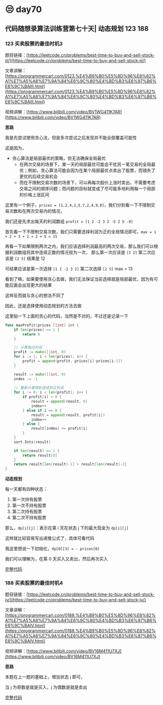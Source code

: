 # 😒 day70

## 代码随想录算法训练营第七十天| 动态规划 123 188

### 123 买卖股票的最佳时机3

题目链接：[https://leetcode.cn/problems/best-time-to-buy-and-sell-stock-iii/](https://leetcode.cn/problems/best-time-to-buy-and-sell-stock-iii/)

文章讲解：[https://programmercarl.com/0123.%E4%B9%B0%E5%8D%96%E8%82%A1%E7%A5%A8%E7%9A%84%E6%9C%80%E4%BD%B3%E6%97%B6%E6%9C%BAIII.html](https://programmercarl.com/0123.%E4%B9%B0%E5%8D%96%E8%82%A1%E7%A5%A8%E7%9A%84%E6%9C%80%E4%BD%B3%E6%97%B6%E6%9C%BAIII.html)

视频讲解：[https://www.bilibili.com/video/BV1WG411K7AR](https://www.bilibili.com/video/BV1WG411K7AR)

**思路**

我是先尝试使用贪心法，但是多次尝试之后发现并不能全部覆盖可能性

这是因为，

* 贪心算法是局部最优的策略，但无法确保全局最优
  * 在两次交易的场景下，某一天的局部最优可能会干扰另一笔交易的全局最优；例如，贪心算法可能会因为在某个局部最优点卖出了股票，而错失了更优的后续交易机会
  * 而在不限制交易次数的场景下，可以再每次股价上涨时卖出，不需要考虑交易之间的顺序问题；而问题的目标就变成了尽可能多地利用每一个局部的价格上涨区间

这里有一个例子，`prices = [1,2,4,2,5,7,2,4,9,0]`，我们分别看一下不限制交易次数和在两次交易内的情况，

我们还是先求出每天的利润数组 `profit = [1 2 -2 3 2 -5 2 5 -9]`

首先看一下不限制交易次数，我们只需要选择利润为正的全局情况即可，`max = 1 + 2 + 3 + 2 + 2 + 5 = 15`

再看一下如果限制两次之内，我们应该选择利润最高的两次交易，那么我们可以根据利润数组将其中连续正数的情况视为一次， 那么第一次应该是 `[3 2]` 第二次应该是 `[2 5]` 结果是 12

可结果应该是第一次选择 `[1 2 -2 3 2]` 第二次选择 `[2 5]` max = 13

看到了嘛，如果要使用贪心去做，我们无法保证当前选择就是局部最优，因为有可能后面会出现更大的结果

这样反而就与贪心的想法不同了

因此，还是选择使用动态规划的方法去做

这里贴一下上面的贪心的代码，当然是不对的，不过还是记录一下

```go
func maxProfit(prices []int) int {
	if len(prices) == 1 {
		return 0
	}

    // 计算每日利润
	profit := make([]int, 0)
	for i := 1; i < len(prices); i++ {
		profit = append(profit, prices[i]-prices[i-1])
	}

	result := make([]int, 0)
	index := -1
    
    // 重新计算得到连续的正利润
	for i := 0; i < len(profit); i++ {
		if profit[i] < 0 {
			result = append(result, 0)
			index++
		} else if i == 0 {
			result = append(result, profit[i])
			index++
		} else {
			result[index] += profit[i]
		}
	}
	sort.Ints(result)

	if len(result) == 1 {
		return result[0]
	}
	return result[len(result)-1] + result[len(result)-2]
}
```

**动态规划**

每一天都有四种状态：

1. 第一次持有股票
2. 第一次不持有股票
3. 第二次持有股票
4. 第二次不持有股票

那么，`dp[i][j]`：表示在第 i 天在状态 j 下的最大现金为 `dp[i][j]`

这样就比较容易写出递推公式了，具体可看代码

我这里想说一下初始化，`dp[0][3] = - prices[0]`

我们可以理解为，在第 0 天买入又卖出，然后再次买入

[完整代码](https://github.com/hd2yao/leetcode/tree/master/training/day70/0123\_best\_time\_to\_buy\_and\_sell\_stock\_iii.go)

### 188 买卖股票的最佳时机4

题目链接：[https://leetcode.cn/problems/best-time-to-buy-and-sell-stock-iv/](https://leetcode.cn/problems/best-time-to-buy-and-sell-stock-iv/)

文章讲解：[https://programmercarl.com/0188.%E4%B9%B0%E5%8D%96%E8%82%A1%E7%A5%A8%E7%9A%84%E6%9C%80%E4%BD%B3%E6%97%B6%E6%9C%BAIV.html](https://programmercarl.com/0188.%E4%B9%B0%E5%8D%96%E8%82%A1%E7%A5%A8%E7%9A%84%E6%9C%80%E4%BD%B3%E6%97%B6%E6%9C%BAIV.html)

视频讲解：[https://www.bilibili.com/video/BV16M411U7XJ](https://www.bilibili.com/video/BV16M411U7XJ)

**思路**

本题在上一题的基础上，增加状态 j 即可，

当 j 为奇数是就是买入，j 为偶数是就是卖出

[完整代码](https://github.com/hd2yao/leetcode/tree/master/training/day70/0188\_best\_time\_to\_buy\_and\_sell\_stock\_iv.go)
